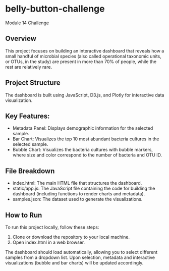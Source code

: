 # belly-button-challenge
Module 14 Challenge

## Overview
This project focuses on building an interactive dashboard that reveals how a small handful of microbial species (also called operational taxonomic units, or OTUs, in the study) are present in more than 70% of people, while the rest are relatively rare. 

## Project Structure
The dashboard is built using JavaScript, D3.js, and Plotly for interactive data visualization.

## Key Features:
- Metadata Panel: Displays demographic information for the selected sample.
- Bar Chart: Visualizes the top 10 most abundant bacteria cultures in the selected sample.
- Bubble Chart: Visualizes the bacteria cultures with bubble markers, where size and color correspond to the number of bacteria and OTU ID.

## File Breakdown
- index.html: The main HTML file that structures the dashboard.
- static/app.js: The JavaScript file containing the code for building the dashboard (including functions to render charts and metadata).
- samples.json: The dataset used to generate the visualizations.

## How to Run
To run this project locally, follow these steps:
1.  Clone or download the repository to your local machine.
2.  Open index.html in a web browser.

The dashboard should load automatically, allowing you to select different samples from a dropdown list. Upon selection, metadata and interactive visualizations (bubble and bar charts) will be updated accordingly.